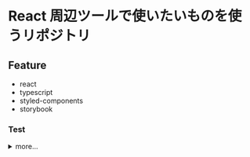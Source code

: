 # React 周辺ツールで使いたいものを使うリポジトリ

## Feature

- react
- typescript
- styled-components
- storybook

### Test

  <details><summary>more...</summary>
  <p>

    - react-addons-test-utils
    - jest
      - ts-jest
      - @types/jest
    - enzyme
      </p>
      </detail>

### Other

  <details><summary>more...</summary>
  <p>

    - 絵文字コミットメッセージ [参考リンク](https://qiita.com/nishina555/items/4b4bb79dc93398d4d0a1)
      </p>
      </detail>

## How to Use

`$ npm i`

### start

`$ npm start`

### typescript compile

`$ tsc -w`

### run storybook

`$ npm run storybook`

### test start

`$ npm test -- --watch`

## ToDo

- [ ] 不要なディレクトリやファイルの削除
- [ ] ts 使ったときコンパイル後ファイルもテストしてるのか
- [ ] ts err の削除
- [ ] redux 入れる
- [ ] test tools を入れる
- [ ] test の為に storybook を入れる
- [ ] style を styled-components で書く
- [ ] 必要なら enzyme などの setUp 設定
